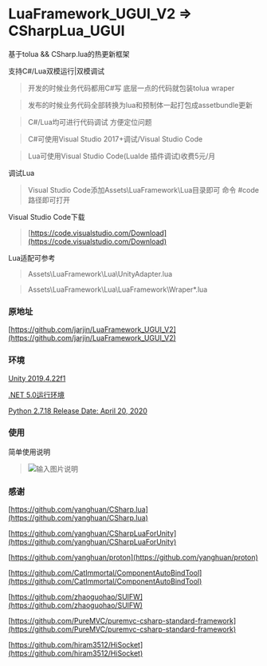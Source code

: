# LuaFramework_UGUI_V2 => CSharpLua_UGUI
基于tolua && CSharp.lua的热更新框架

支持C#/Lua双模运行|双模调试
> 开发的时候业务代码都用C#写 底层一点的代码就包装tolua wraper

> 发布的时候业务代码全部转换为lua和预制体一起打包成assetbundle更新

> C#/Lua均可进行代码调试 方便定位问题

> C#可使用Visual Studio 2017+调试/Visual Studio Code

> Lua可使用Visual Studio Code(LuaIde 插件调试)收费5元/月

调试Lua
>  Visual Studio Code添加Assets\LuaFramework\Lua目录即可 命令 #code 路径即可打开

Visual Studio Code下载
> [https://code.visualstudio.com/Download](https://code.visualstudio.com/Download)

Lua适配可参考
> Assets\LuaFramework\Lua\UnityAdapter.lua

> Assets\LuaFramework\Lua\LuaFramework\Wraper\*.lua

### 原地址
[https://github.com/jarjin/LuaFramework_UGUI_V2](https://github.com/jarjin/LuaFramework_UGUI_V2)

### 环境
[Unity 2019.4.22f1](https://unity.cn/releases/lts/2019)

[.NET 5.0运行环境](https://dotnet.microsoft.com/download/dotnet/5.0)

[Python 2.7.18 Release Date: April 20, 2020](https://www.python.org/downloads/release/python-2718/)

### 使用
简单使用说明

> ![输入图片说明](https://images.gitee.com/uploads/images/2021/1027/161055_896d9f53_1067731.png "QQ截图20211027160557.png")


### 感谢
[https://github.com/yanghuan/CSharp.lua](https://github.com/yanghuan/CSharp.lua)

[https://github.com/yanghuan/CSharpLuaForUnity](https://github.com/yanghuan/CSharpLuaForUnity)

[https://github.com/yanghuan/proton](https://github.com/yanghuan/proton)

[https://github.com/CatImmortal/ComponentAutoBindTool](https://github.com/CatImmortal/ComponentAutoBindTool)

[https://github.com/zhaoguohao/SUIFW](https://github.com/zhaoguohao/SUIFW)

[https://github.com/PureMVC/puremvc-csharp-standard-framework](https://github.com/PureMVC/puremvc-csharp-standard-framework)

[https://github.com/hiram3512/HiSocket](https://github.com/hiram3512/HiSocket)